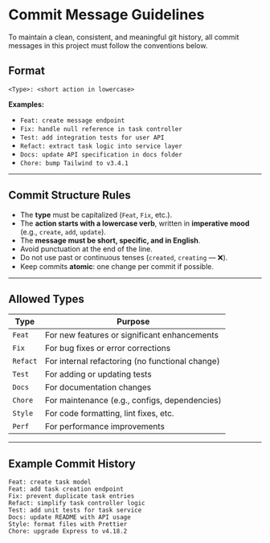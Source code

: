 # Commit Message Guidelines

To maintain a clean, consistent, and meaningful git history, all commit messages in this project must follow the
conventions below.

## Format

```
<Type>: <short action in lowercase>
```

**Examples:**

* `Feat: create message endpoint`
* `Fix: handle null reference in task controller`
* `Test: add integration tests for user API`
* `Refact: extract task logic into service layer`
* `Docs: update API specification in docs folder`
* `Chore: bump Tailwind to v3.4.1`

---

## Commit Structure Rules

* The **type** must be capitalized (`Feat`, `Fix`, etc.).
* The **action starts with a lowercase verb**, written in **imperative mood** (e.g., `create`, `add`, `update`).
* The **message must be short, specific, and in English**.
* Avoid punctuation at the end of the line.
* Do not use past or continuous tenses (`created`, `creating` — ❌).
* Keep commits **atomic**: one change per commit if possible.

---

## Allowed Types

| Type     | Purpose                                         |
|----------|-------------------------------------------------|
| `Feat`   | For new features or significant enhancements    |
| `Fix`    | For bug fixes or error corrections              |
| `Refact` | For internal refactoring (no functional change) |
| `Test`   | For adding or updating tests                    |
| `Docs`   | For documentation changes                       |
| `Chore`  | For maintenance (e.g., configs, dependencies)   |
| `Style`  | For code formatting, lint fixes, etc.           |
| `Perf`   | For performance improvements                    |

---

## Example Commit History

```
Feat: create task model
Feat: add task creation endpoint
Fix: prevent duplicate task entries
Refact: simplify task controller logic
Test: add unit tests for task service
Docs: update README with API usage
Style: format files with Prettier
Chore: upgrade Express to v4.18.2
```